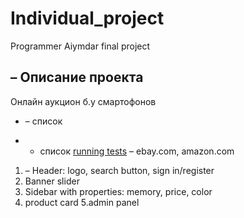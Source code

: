 # Individual_project

Programmer Aiymdar final project

## – Описание проекта
Онлайн аукцион б.у смартофонов



- – список
* - список 
[running tests](https://facebook.github.io/) – ebay.com, amazon.com
1. – Header: logo, search button, sign in/register
2. Banner slider
3. Sidebar with properties: memory, price, color
4. product card
5.admin panel
